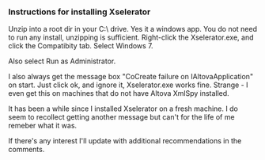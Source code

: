 
<h3>Instructions for installing Xselerator</h3>
<p>
Unzip into a root dir in your C:\ drive. Yes it a windows app. You do not need to run any install, unzipping is sufficient.
Right-click the Xselerator.exe, and click the Compatibity tab. Select Windows 7.
</p>

Also select Run as Administrator.

I also always get the message box "CoCreate failure on IAltovaApplication" on start. Just click ok, and ignore it, Xselerator.exe works fine. 
Strange - I even get this on machines that do not have Altova XmlSpy installed.

It has been a while since I installed Xselerator on a fresh machine. 
I do seem to recollect getting another message but can't for the life of me remeber what it was.

If there's any interest I'll update with additional recommendations in the comments.

